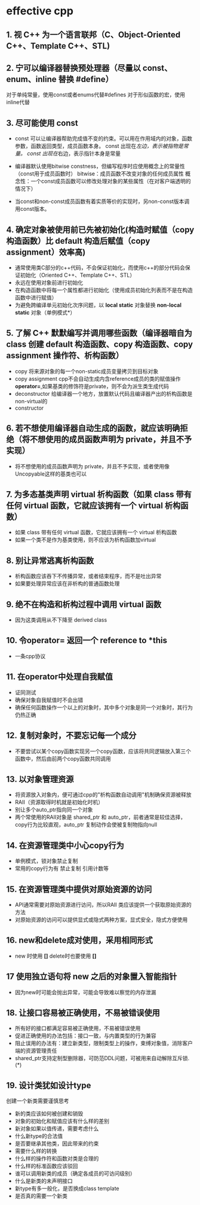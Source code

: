 # effective cpp

## 1. 视 C++ 为一个语言联邦（C、Object-Oriented C++、Template C++、STL)

## 2. 宁可以编译器替换预处理器（尽量以 const、enum、inline 替换 #define）

对于单纯常量，使用const或者enums代替#defines
对于形似函数的宏，使用inline代替

## 3. 尽可能使用 const

- const 可以让编译器帮助完成值不变的约束。可以用在作用域内的对象，函数参数，函数返回类型，成员函数本身。
    const 出现在*左边，表示被指物是常量。
    const 出现在*右边，表示指针本身是常量
- 编译器默认使用bitwise constness，但编写程序时应使用概念上的常量性（const用于成员函数时）
    bitwise：成员函数不改变对象的任何成员属性
    概念性：一个const成员函数可以修改处理对象的某些属性（在对客户端透明的情况下）

- 当const和non-const成员函数有着实质等价的实现时，另non-const版本调用const版本。

## 4. 确定对象被使用前已先被初始化(构造时赋值（copy 构造函数）比 default 构造后赋值（copy assignment）效率高)

- 通常使用类C部分的c++代码，不会保证初始化，而使用c++的部分代码会保证初始化（Oriented C++、Template C++、STL）
- 永远在使用对象前进行初始化
- 在构造函数中将每一个属性都进行初始化（使用成员初始化列表而不是在构造函数中进行赋值）
- 为避免跨编译单元初始化次序问题，以 __local static__ 对象替换 __non-local static__ 对象（单例模式*）

## 5. 了解 C++ 默默编写并调用哪些函数（编译器暗自为 class 创建 default 构造函数、copy 构造函数、copy assignment 操作符、析构函数）

- copy  将来源对象的每一个non-static成员变量拷贝到目标对象
- copy assignment cpp不会自动生成内含reference成员的类的赋值操作 __operator=__,如果基类的修饰符是private，则不会为派生类生成代码
- deconstructor  给编译器一个地方，放置默认代码且编译器产出的析构函数是non-virtual的
- constructor

## 6. 若不想使用编译器自动生成的函数，就应该明确拒绝（将不想使用的成员函数声明为 private，并且不予实现）

- 将不想使用的成员函数声明为 private，并且不予实现，或者使用像Uncopyable这样的基类也可以

## 7. 为多态基类声明 virtual 析构函数（如果 class 带有任何 virtual 函数，它就应该拥有一个 virtual 析构函数）

- 如果 class 带有任何 virtual 函数，它就应该拥有一个 virtual 析构函数
- 如果一个类不是作为基类使用，则不应该为析构函数加virtual

## 8. 别让异常逃离析构函数

- 析构函数应该吞下不传播异常，或者结束程序，而不是吐出异常
- 如果要处理异常应该在非析构的普通函数处理

## 9. 绝不在构造和析构过程中调用 virtual 函数

- 因为这类调用从不下降至 derived class

## 10. 令operator= 返回一个 reference to *this

- 一条cpp协议

## 11. 在operator中处理自我赋值

- 证同测试
- 确保对象自我赋值时不会出错
- 确保任何函数操作一个以上的对象时，其中多个对象是同一个对象时，其行为仍热正确

## 12. 复制对象时，不要忘记每一个成分

- 不要尝试以某个copy函数实现另一个copy函数，应该将共同逻辑放入第三个函数中，然后由前两个copy函数共同调用

## 13. 以对象管理资源

- 将资源放入对象内，便可通过cpp的"析构函数自动调用"机制确保资源被释放
- RAII（资源取得时机就是初始化时机）
- 别让多个auto_ptr指向同一个对象
- 两个常使用的RAII对象是 shared_ptr 和 auto_ptr，前者通常是较佳选择，copy行为比较直观，auto_ptr 复制动作会使被复制物指向null

## 14. 在资源管理类中小心copy行为

- 单例模式，锁对象禁止复制
- 常用的copy行为有 禁止复制 引用计数等

## 15. 在资源管理类中提供对原始资源的访问

- API通常需要对原始资源进行访问，所以RAII 类应该提供一个获取原始资源的方法
- 对原始资源的访问可以提供显式或隐式两种方案，显式安全，隐式方便使用

## 16. new和delete成对使用，采用相同形式

- new 时使用 __[]__ delete时也要使用 __[]__

## 17 使用独立语句将 new 之后的对象置入智能指针

- 因为new时可能会抛出异常，可能会导致难以察觉的内存泄漏

## 18. 让接口容易被正确使用，不易被错误使用

- 所有好的接口都满足容易被正确使用，不易被错误使用
- 促进正确使用的办法包括：接口一致，与内置类型的行为兼容
- 阻止误用的办法有：建立新类型，限制类型上的操作，束缚对象值，消除客户端的资源管理责任
- shared_ptr支持定制型删除器，可防范DDL问题，可被用来自动解除互斥锁.(*)

## 19. 设计类犹如设计type

创建一个新类需要谨慎思考

- 新的类应该如何被创建和销毁
- 对象的初始化和赋值应该有什么样的差别
- 新对象如果以值传递，需要考虑什么
- 什么新type的合法值
- 是否要继承其他类，因此带来的约束
- 需要什么样的转换
- 什么样的操作符和函数对类是合理的
- 什么样的标准函数应该驳回
- 谁可以调用新类的成员（确定各成员的可访问级别）
- 什么是新类的未声明接口
- 新type有多一般化，是否换成class template
- 是否真的需要一个新类
